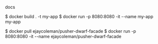 docs

$ docker build . -t my-app
$ docker run -p 8080:8080 -it --name my-app my-app

$ docker pull ejaycoleman/pusher-dwarf-facade
$ docker run -p 8080:8080 -it --name ejaycoleman/pusher-dwarf-facade